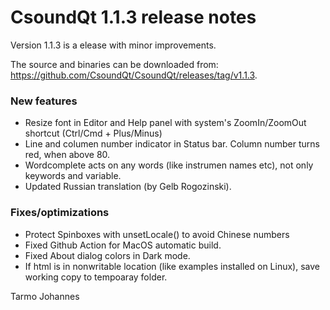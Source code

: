 # CsoundQt 1.1.3 release notes

Version 1.1.3 is a elease with minor improvements.

The source and binaries can be downloaded from: <https://github.com/CsoundQt/CsoundQt/releases/tag/v1.1.3>.


### New features

* Resize font in Editor and Help panel with system's ZoomIn/ZoomOut shortcut (Ctrl/Cmd + Plus/Minus)
* Line and columen number indicator in Status bar. Column number turns red, when above 80.
* Wordcomplete acts on any words (like instrumen names etc), not only keywords and variable.
* Updated Russian translation (by Gelb Rogozinski).

### Fixes/optimizations

* Protect Spinboxes with unsetLocale() to avoid Chinese numbers
* Fixed Github Action for MacOS automatic build.
* Fixed About dialog colors in Dark mode.
* If html is in nonwritable location (like examples installed on Linux), save working copy to tempoaray folder.



Tarmo Johannes
